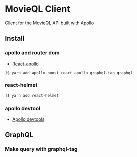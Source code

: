 # MovieQL Client

Client for the MovieQL API built with Apollo

## Install

### apollo and router dom

- [React-apollo](https://github.com/apollographql/react-apollo)

```bash
]$ yarn add apollo-boost react-apollo graphql-tag graphql
```

### react-helmet

```bash
]$ yarn add react-helmet
```

### apollo devtool

- [Apollo devtools](https://github.com/apollographql/react-apollo)

## GraphQL

### Make query with graphql-tag
